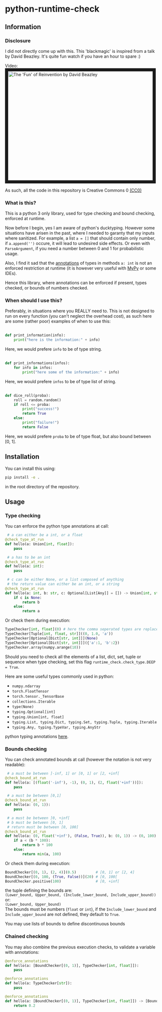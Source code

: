 # python-runtime-check

## Information
### Disclosure

I did not directly come up with this. This 'blackmagic' is inspired from a talk by David Beazley. It's quite fun watch if you have an hour to spare :)  

Video:  
<a href="http://www.youtube.com/watch?feature=player_embedded&v=Je8TcRQcUgA" target="_blank"><img src="http://img.youtube.com/vi/Je8TcRQcUgA/0.jpg" alt="The 'Fun' of Reinvention by David Beazley" width="480" height="360" border="10" /></a>  

As such, all the code in this repository is Creative Commons 0 [(CC0)](https://creativecommons.org/share-your-work/public-domain/cc0/)  

### What is this?

This is a python 3 only library, used for type checking and bound checking, enforced at runtime.  

Now before I begin, yes I am aware of python's ducktyping. However some situations have arisen in the past, where I needed to garanty that my inputs where sanitized. For example, a list `a = []` that should contain only number, if `a.append('')` occure, it will lead to undesired side effects. 
Or even with `ParseArgument`, if you need a number between 0 and 1 for probabilistic usage.  

Also, I find it sad that the [annotations](https://www.python.org/dev/peps/pep-3107/) of types in methods `a: int` is not an enforced restriction at runtime (it is however very useful with [MyPy](http://mypy-lang.org/) or some IDEs).  

Hence this library, where annotations can be enforced if present, types checked, or bounds of numbers checked.  

### When should I use this?

Preferably, in situations where you REALLY need to. This is not designed to run on every function (you can't neglect the overhead cost), as such here are some (rather poor) examples of when to use this:  
<br/>
```python
def print_information(info):
    print("here is the information:" + info)
```
Here, we would prefere `info` to be of type string.  
<br/>  
```python
def print_informations(infos):
    for info in infos:
        print("here some of the information:" + info)
```
Here, we would prefere `infos` to be of type list of string.  
<br/>  
```python
def dice_roll(proba):
    roll = random.random()
    if roll <= proba:
        print("success!")
        return True
    else:
        print("failure!")
        return False
```
Here, we would prefere `proba` to be of type float, but also bound between [0, 1].  
  

## Installation

You can install this using:
```bash
pip install -e .
```
in the root directory of the repository.

## Usage
### Type checking

You can enforce the python type annotations at call:
```python
 # a can either be a int, or a float
@check_type_at_run
def hello(a: Union[int, float]):
    pass

 # a has to be an int
@check_type_at_run
def hello(a: int):
    pass

 # c can be either None, or a list composed of anything
 # the return value can either be an int, or a string
@check_type_at_run
def hello(a: int, b: str, c: Optional[List[Any]] = []) -> Union[int, str]:
    if c is None:
        return b
    else: 
        return a
```  

Or check them during execution:
```python
TypeChecker[int, float](0) # here the comma seperated types are replaced with typing.Union internaly
TypeChecker[Tuple[int, float, str]]((0, 1.0, 'a'))
TypeChecker[Optional[Dict[str, int]]](None)
TypeChecker[Optional[Dict[str, int]]]({'a':1, 'b':2})
TypeChecker.array(numpy.arange(10))
```  

Should you need to check all the elements of a list, dict, set, tuple or sequence when type checking, 
set this flag `runtime_check.check_type.DEEP = True`.  

Here are some useful types commonly used in python:
- `numpy.ndarray`
- `torch.FloatTensor`
- `torch.tensor._TensorBase`
- `collections.Iterable`
- `type(None)`
- `typing.Optional[int]`
- `typing.Union[int, float]`
- `typing.List, typing.Dict, typing.Set, typing.Tuple, typing.Iterable`
- `typing.Any, typing.TypeVar, typing.AnyStr`  

python typing annotations [here](https://docs.python.org/3/library/typing.html).

### Bounds checking

You can check annotated bounds at call (however the notation is not very readable):
```python
 # a must be between ]-inf, 1] or [0, 1] or [2, +inf[
@check_bound_at_run
def hello(a: [(float('-inf'), -1), (0, 1), (2, float('+inf'))]):
    pass

 # a must be between [0,1]
@check_bound_at_run
def hello(a: (0, 1)):
    pass

 # a must be between ]0, +inf[
 # b must be between [0, 1]
 # return must be between [0, 100]
@check_bound_at_run
def hello(a: (0, float('+inf'), (False, True)), b: (0, 1)) -> (0, 100):
    if a < (b * 100):
        return b * 100
    else:
        return min(a, 100)
```

Or check them during execution:
```python
BoundChecker[(0, 1), (2, 4)](0.5)         # [0, 1] or [2, 4]
BoundChecker[(0, 100, (True, False))](20) # [0, 100[
BoundChecker.positive(100)                # [0, +inf[
```

the tuple defining the bounds are:  
`(Lower_bound, Upper_bound, (Include_lower_bound, Include_upper_bound))`  
or:  
`(Lower_bound, Upper_bound)`  
The bounds must be numbers (`float` or `int`), if the `Include_lower_bound` and `Include_upper_bound` are not defined, 
they default to `True`. 

You may use lists of bounds to define discontinuous bounds

### Chained checking

You may also combine the previous execution checks, to validate a variable with annotations:
```python
@enforce_annotations
def hello(a: [BoundChecker[(0, 1)], TypeChecker[int, float]]):
    pass

@enforce_annotations
def hello(a: TypeChecker[str]):
    pass

@enforce_annotations
def hello(a: [BoundChecker[(0, 1)], TypeChecker[int, float]]) -> [BoundChecker[(0, 1, (False, True))], TypeChecker[float]]:
    return 0.2
```
